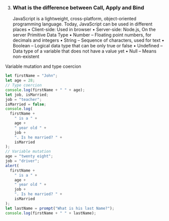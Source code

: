 3. ### What is the difference between Call, Apply and Bind

   JavaScript is a lightweight, cross-platform, object-oriented programming language. Today, JavaScript can be used in different places
   • Client-side: Used in browser
   • Server-side: Node.js, On the server
   Primitive Data Type
   • Number – Floating point numbers, for decimals and integers
   • String – Sequence of characters, used for text
   • Boolean – Logical data type that can be only true or false
   • Undefined – Data type of a variable that does not have a value yet
   • Null – Means non-existent

Variable mutation and type coercion

```javascript
let firstName = "John";
let age = 28;
// Type coercion
console.log(firstName + " " + age);
let job, isMarried;
job = "teacher";
isMarried = false;
console.log(
  firstName +
    " is a " +
    age +
    " year old " +
    job +
    ". Is he married? " +
    isMarried
);
// Variable mutation
age = "twenty eight";
job = "driver";
alert(
  firstName +
    " is a " +
    age +
    " year old " +
    job +
    ". Is he married? " +
    isMarried
);
let lastName = prompt("What is his last Name?");
console.log(firstName + " " + lastName);
```
